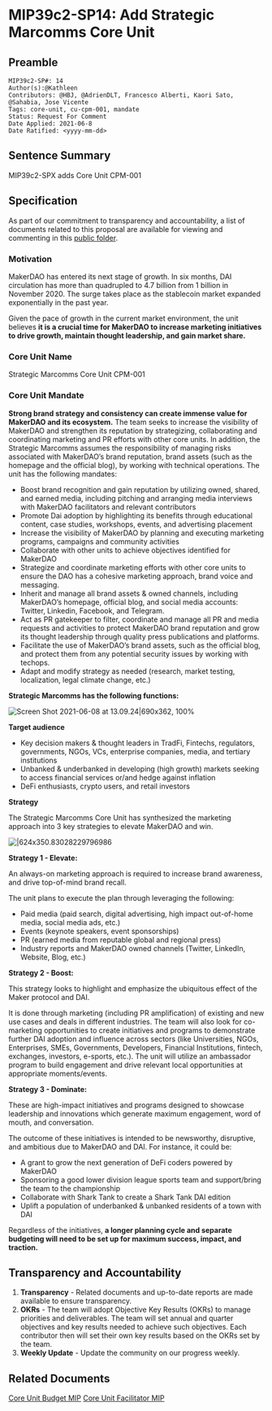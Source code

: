 # MIP39c2-SP14: Add Strategic Marcomms Core Unit

## Preamble

```
MIP39c2-SP#: 14
Author(s):@Kathleen
Contributors: @HBJ, @AdrienDLT, Francesco Alberti, Kaori Sato, @Sahabia, Jose Vicente
Tags: core-unit, cu-cpm-001, mandate
Status: Request For Comment
Date Applied: 2021-06-8
Date Ratified: <yyyy-mm-dd>
```

## Sentence Summary

MIP39c2-SPX adds Core Unit CPM-001

## Specification

As part of our commitment to transparency and accountability, a list of documents related to this proposal are available for viewing and commenting in this [public folder](https://drive.google.com/drive/folders/1xCys_FwCEv5oQ-GX3EMzXfdNkB7KTApK?usp=sharing).

### Motivation

MakerDAO has entered its next stage of growth. In six months, DAI circulation has more than quadrupled to 4.7 billion from 1 billion in November 2020. The surge takes place as the stablecoin market expanded exponentially in the past year.

Given the pace of growth in the current market environment, the unit believes **it is a crucial time for MakerDAO to increase marketing initiatives to drive growth, maintain thought leadership, and gain market share.**

### Core Unit Name

Strategic Marcomms Core Unit
CPM-001

### Core Unit Mandate

**Strong brand strategy and consistency can create immense value for MakerDAO and its ecosystem.** The team seeks to increase the visibility of MakerDAO and strengthen its reputation by strategizing, collaborating and coordinating marketing and PR efforts with other core units. In addition, the Strategic Marcomms assumes the responsibility of managing risks associated with MakerDAO’s brand reputation, brand assets (such as the homepage and the official blog), by working with technical operations. The unit has the following mandates:

* Boost brand recognition and gain reputation by utilizing owned, shared, and earned media, including pitching and arranging media interviews with MakerDAO facilitators and relevant contributors
* Promote Dai adoption by highlighting its benefits through educational content, case studies, workshops, events, and advertising placement
* Increase the visibility of MakerDAO by planning and executing marketing programs, campaigns and community activities
* Collaborate with other units to achieve objectives identified for MakerDAO
* Strategize and coordinate marketing efforts with other core units to ensure the DAO has a cohesive marketing approach, brand voice and messaging.
* Inherit and manage all brand assets & owned channels, including MakerDAO’s homepage, official blog, and social media accounts: Twitter, Linkedin, Facebook, and Telegram.
* Act as PR gatekeeper to filter, coordinate and manage all PR and media requests and activities to protect MakerDAO brand reputation and grow its thought leadership through quality press publications and platforms.
* Facilitate the use of MakerDAO’s brand assets, such as the official blog, and protect them from any potential security issues by working with techops.
* Adapt and modify strategy as needed (research, market testing, localization, legal climate change, etc.)

**Strategic Marcomms has the following functions:**

 ![Screen Shot 2021-06-08 at 13.09.24|690x362, 100%](upload://nD1PDMitoNGium1PXHc5kL0MH2S.png)

**Target audience**

* Key decision makers & thought leaders in TradFi, Fintechs, regulators, governments, NGOs, VCs, enterprise companies, media, and tertiary institutions
* Unbanked & underbanked in developing (high growth) markets seeking to access financial services or/and hedge against inflation
* DeFi enthusiasts, crypto users, and retail investors

**Strategy**

The Strategic Marcomms Core Unit has synthesized the marketing approach into 3 key strategies to elevate MakerDAO and win.

![|624x350.83028229796986](upload://k0c43dYmmPWsZernmtDuj2AOCuj.png)

**Strategy 1 - Elevate:**

An always-on marketing approach is required to increase brand awareness, and drive top-of-mind brand recall.

The unit plans to execute the plan through leveraging the following:

* Paid media (paid search, digital advertising, high impact out-of-home media, social media ads, etc.)
* Events (keynote speakers, event sponsorships)
* PR (earned media from reputable global and regional press)
* Industry reports and MakerDAO owned channels (Twitter, LinkedIn, Website, Blog, etc.)

**Strategy 2 - Boost:**

This strategy looks to highlight and emphasize the ubiquitous effect of the Maker protocol and DAI.

It is done through marketing (including PR amplification) of existing and new use cases and deals in different industries. The team will also look for co-marketing opportunities to create initiatives and programs to demonstrate further DAI adoption and influence across sectors (like Universities, NGOs, Enterprises, SMEs, Governments, Developers, Financial Institutions, fintech, exchanges, investors, e-sports, etc.). The unit will utilize an ambassador program to build engagement and drive relevant local opportunities at appropriate moments/events.

**Strategy 3 - Dominate:**

These are high-impact initiatives and programs designed to showcase leadership and innovations which generate maximum engagement, word of mouth, and conversation.

The outcome of these initiatives is intended to be newsworthy, disruptive, and ambitious due to MakerDAO and DAI. For instance, it could be:

* A grant to grow the next generation of DeFi coders powered by MakerDAO
* Sponsoring a good lower division league sports team and support/bring the team to the championship
* Collaborate with Shark Tank to create a Shark Tank DAI edition
* Uplift a population of underbanked & unbanked residents of a town with DAI

Regardless of the initiatives, **a longer planning cycle and separate budgeting will need to be set up for maximum success, impact, and traction.**

## Transparency and Accountability

1. **Transparency** - Related documents and up-to-date reports are made available to ensure transparency.
2. **OKRs** - The team will adopt Objective Key Results (OKRs) to manage priorities and deliverables. The team will set annual and quarter objectives and key results needed to achieve such objectives. Each contributor then will set their own key results based on the OKRs set by the team.
3. **Weekly Update** - Update the community on our progress weekly.

## Related Documents

[Core Unit Budget MIP](https://forum.makerdao.com/t/mip40c2-spx-add-core-unit-budget-cpm-001/8618)
[Core Unit Facilitator MIP](https://forum.makerdao.com/t/mip41c4-spx-facilitator-onboarding-cpm-001/8619)
